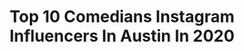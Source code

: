 ---
title: Top 10 Comedians Instagram Influencers In Austin In 2020
description: >-
  Find top comedians Instagram influencers in Austin in 2020. Most popular hashtags: #comedian #comedy #quarantine #podcast.
platform: Instagram
hits: 22
text_top: Discover the most popular Instagram profiles on inBeat.
text_bottom: inBeat holds 22 Instagram influencers like this in Austin, United States for you to contact.
profiles:
  - username: "johnnyy_2.1"
    fullname: >-
      John Rutherford Jr
    bio: >-
      St. Edwards Alum, CJ major • Personal trainer @ Equinox |Tier 2 Coach🏋🏽‍♂️ • ¥ Comedian 🤡🥴 • Johnnylift21@gmail.com📚 • Austin, Texas🥑
    location: "United States"
    followers: 3745
    engagement: 1567
    commentsToLikes: 0.064419
    id: ck6tv588hk93t0j71xb4s4i3c
    verified: false
    hashtags: "#mommasboy, #mambaout"
  - username: "ronwhiteofficial"
    fullname: >-
      Ron White
    bio: >-
      Teller of jokes. Haver of fun. Lover of life. A founding father of Number Juan Tequila 🥃 This is the OFFICIAL Instagram account for comedian Ron White
    location: "United States"
    followers: 179085
    engagement: 51
    commentsToLikes: 0.015481
    id: ck0u6m67t2dc60i1947pam7a5
    verified: true
    hashtags: "#numberjuantequila, #quarantineconcert, #livemusic, #tuesday"
  - username: "mphooseitutu"
    fullname: >-
      Mpho Osei-Tutu
    bio: >-
      World Citizen 🌍 • Son • Hubby • Dad • Actor • Comedian • Writer • Producer • CONTENT NOT TO BE USED WITHOUT MY CONSENT
    location: "United States"
    followers: 30857
    engagement: 121
    commentsToLikes: 0.031861
    id: ckapbo88n0obm0i78kqaql0m0
    verified: false
    hashtags: "#sponsored, #wcw, #seriouslysingle, #repost"
  - username: "iamrenaewithana"
    fullname: >-
      Renae Smith Trevino
    bio: >-
      The Real #captainevil Sharing Motherhood on tour w/ comedian @texastrevino Travel, toddler shenanigans, everyday adventures & humor in little squares
    location: "United States"
    followers: 14034
    engagement: 850
    commentsToLikes: 0.058123
    id: ck0w3gmjntaxy0i193h8lijac
    verified: false
    hashtags: "#captainevil, #husbandandwifeteam, #comedian, #motherhood"
  - username: "toddmccomas"
    fullname: >-
      Todd McComas
    bio: >-
      Comedian. Host of @1041podcast @funtownpodcast @docheadspodcast & @4lifepodcast - Watch the #coasttocoastroast
    location: "United States"
    followers: 30689
    engagement: 211
    commentsToLikes: 0.013862
    id: ck0ueklv4lhro0i1974ip923y
    verified: false
    hashtags: "#coasttocoastroast, #linkinbio, #tigerking, #defendingthekingdom"
  - username: "richardsarvate"
    fullname: >-
      Richard Sarvate
    bio: >-
      ◦ TikTok 1.6M @richardsarvate ◦ Comedy Special @drybarcomedy
    location: "United States"
    followers: 43506
    engagement: 4449
    commentsToLikes: 0.022355
    id: ck8tawr5qte5l0j781oluqozv
    verified: false
    hashtags: "#dating, #indiefilm, #comedyhorror, #awkward"
  - username: "heyfrase"
    fullname: >-
      Sarah Fraser
    bio: >-
      🎤Host of Hey Frase Podcast w/ @andrealopezcomedy 🎧3 Mill Pod Downloads 📩sales and booking: sarah@heyfrase.com
    location: "United States"
    followers: 22592
    engagement: 188
    commentsToLikes: 0.138270
    id: ck5c4fd2m18ht0i11q6w3x3e8
    verified: false
    hashtags: "#sarahfraser, #podcast, #howardstern, #andrealopez"
  - username: "noelashman"
    fullname: >-
      noel ashman
    bio: >-
      Multi-Award winning Film Producer..Gotti..Clinton Road ..Never Again..The Row..etc../Club Owner..Veruka..NA..Studio 54..The Plumm..Leonora etc
    location: "United States"
    followers: 203416
    engagement: 186
    commentsToLikes: 0.018277
    id: ck5pwr0dyo5yt0i11y8f1npkf
    verified: true
    hashtags: "#filmmakers, #film, #damedash, #noelashmanprojects"
  - username: "jessedittmar"
    fullname: >-
      Jesse Dittmar
    bio: >-
      Photographer Jesse Dittmar | Portraits of Accomplished Figures👇🏻
    location: "United States"
    followers: 14253
    engagement: 501
    commentsToLikes: 0.043928
    id: ck0ttf1y42fpo0i19th1ud0yg
    verified: false
    hashtags: "#photooftheday, #photographer, #actor, #whitemuslin"
  - username: "justinug_"
    fullname: >-
      Ug.
    bio: >-
      God first| Multidisciplinary Artiste | Comedian | Actor | Writer | My Ep, Vibes With Ug is out now
    location: "United States"
    followers: 131698
    engagement: 1008
    commentsToLikes: 0.026745
    id: ck15swztzf86z0i197j6vz2dx
    verified: false
    hashtags: "#justinug, #endsars, #sarsmustend, #tb"
---